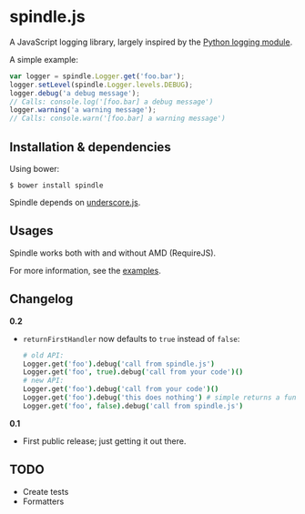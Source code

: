spindle.js
==========

A JavaScript logging library, largely inspired by the [Python logging module](http://docs.python.org/2/library/logging.html).

A simple example:

```javascript
var logger = spindle.Logger.get('foo.bar');
logger.setLevel(spindle.Logger.levels.DEBUG);
logger.debug('a debug message');
// Calls: console.log('[foo.bar] a debug message')
logger.warning('a warning message');
// Calls: console.warn('[foo.bar] a warning message')
```


Installation & dependencies
---------------------------
Using bower:

    $ bower install spindle


Spindle depends on [underscore.js](http://underscorejs.org).

Usages
------
Spindle works both with and without AMD (RequireJS).

For more information, see the [examples](example).


Changelog
---------

**0.2**

* `returnFirstHandler` now defaults to `true` instead of `false`:

    ```coffee
    # old API:
    Logger.get('foo').debug('call from spindle.js')
    Logger.get('foo', true).debug('call from your code')()
    # new API:
    Logger.get('foo').debug('call from your code')()
    Logger.get('foo').debug('this does nothing') # simple returns a function to be called
    Logger.get('foo', false).debug('call from spindle.js')
    ```


**0.1**

* First public release; just getting it out there.


TODO
----
* Create tests
* Formatters
